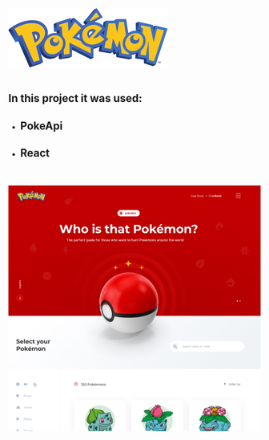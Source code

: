 <img src='./src/img/logo.svg' alt='pokemon' class='logo'/>
<br>
<br>

## In this project it was used:
* ## PokeApi
* ## React

<br>
<br>
<img src='./page.jpg' alt='pokePage'/>

